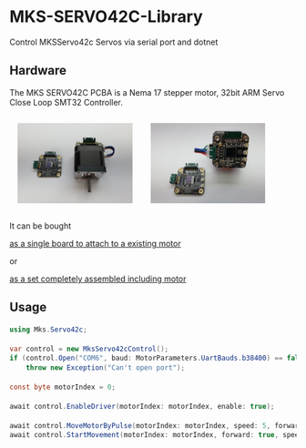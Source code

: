 # MKS-SERVO42C-Library

Control MKSServo42c Servos via serial port and dotnet 

## Hardware

The MKS SERVO42C PCBA is a Nema 17 stepper motor, 32bit ARM Servo Close Loop SMT32 Controller.

<p float="left">
    <img src="images/Mks1.jpg" style="width:40%; margin:1em;">
    <img src="images/Mks2.jpg" style="width:40%; margin:1em;">
<p>

It can be bought 

[as a single board to attach to a existing motor](https://amzn.to/3D92YM2) 

or

[as a set completely assembled including motor](https://amzn.to/3R8lnhN)

## Usage

~~~csharp
using Mks.Servo42c;

var control = new MksServo42cControl();
if (control.Open("COM6", baud: MotorParameters.UartBauds.b38400) == false)
    throw new Exception("Can't open port");

const byte motorIndex = 0;

await control.EnableDriver(motorIndex: motorIndex, enable: true);

await control.MoveMotorByPulse(motorIndex: motorIndex, speed: 5, forward: true, pulse: (uint)1000);
await control.StartMovement(motorIndex: motorIndex, forward: true, speed: 4);
~~~